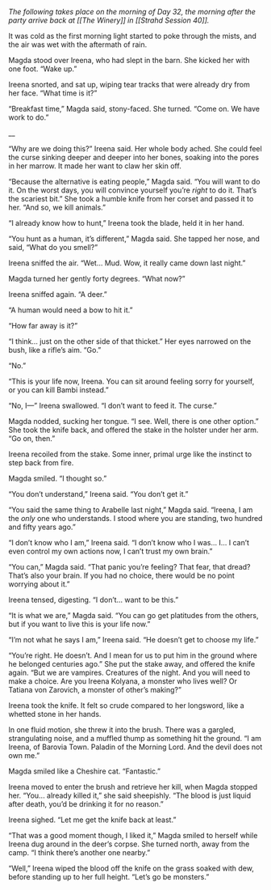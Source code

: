 *The following takes place on the morning of Day 32, the morning after the party arrive back at [[The Winery]] in [[Strahd Session 40]].*

It was cold as the first morning light started to poke through the mists, and the air was wet with the aftermath of rain.

Magda stood over Ireena, who had slept in the barn. She kicked her with one foot. “Wake up.”

Ireena snorted, and sat up, wiping tear tracks that were already dry from her face. “What time is it?”

“Breakfast time,” Magda said, stony-faced. She turned. “Come on. We have work to do.”

__

“Why are we doing this?” Ireena said. Her whole body ached. She could feel the curse sinking deeper and deeper into her bones, soaking into the pores in her marrow. It made her want to claw her skin off.

“Because the alternative is eating people,” Magda said. “You will want to do it. On the worst days, you will convince yourself you’re _right_ to do it. That’s the scariest bit.” She took a humble knife from her corset and passed it to her. “And so, we kill animals.”

“I already know how to hunt,” Ireena took the blade, held it in her hand.

“You hunt as a human, it’s different,” Magda said. She tapped her nose, and said, “What do you smell?”

Ireena sniffed the air. “Wet… Mud. Wow, it really came down last night.” 

Magda turned her gently forty degrees. “What now?”

Ireena sniffed again. “A deer.”

“A human would need a bow to hit it.”

“How far away is it?”

“I think… just on the other side of that thicket.” Her eyes narrowed on the bush, like a rifle’s aim. “Go.”

“No.”

“This is your life now, Ireena. You can sit around feeling sorry for yourself, or you can kill Bambi instead.”

“No, I—” Ireena swallowed. “I don’t want to feed it. The curse.”

Magda nodded, sucking her tongue. “I see. Well, there is one other option.” She took the knife back, and offered the stake in the holster under her arm. “Go on, then.”

Ireena recoiled from the stake. Some inner, primal urge like the instinct to step back from fire.

Magda smiled. “I thought so.”

“You don’t understand,” Ireena said. “You don’t get it.”

“You said the same thing to Arabelle last night,” Magda said. “Ireena, I am the _only_ one who understands. I stood where you are standing, two hundred and fifty years ago.”

“I don’t know who I am,” Ireena said. “I don’t know who I was… I… I can’t even control my own actions now, I can’t trust my own brain.”

“You can,” Magda said. “That panic you’re feeling? That fear, that dread? That’s also your brain. If you had no choice, there would be no point worrying about it.”

Ireena tensed, digesting. “I don’t… want to be this.”

“It is what we are,” Magda said. “You can go get platitudes from the others, but if you want to live this is your life now.”

“I’m not what he says I am,” Ireena said. “He doesn’t get to choose my life.”

“You’re right. He doesn’t. And I mean for us to put him in the ground where he belonged centuries ago.” She put the stake away, and offered the knife again. “But we are vampires. Creatures of the night. And you will need to make a choice. Are you Ireena Kolyana, a monster who lives well? Or Tatiana von Zarovich, a monster of other’s making?”

Ireena took the knife. It felt so crude compared to her longsword, like a whetted stone in her hands.

In one fluid motion, she threw it into the brush. There was a gargled, strangulating noise, and a muffled thump as something hit the ground. “I am Ireena, of Barovia Town. Paladin of the Morning Lord. And the devil does not own me.”

Magda smiled like a Cheshire cat. “Fantastic.”

Ireena moved to enter the brush and retrieve her kill, when Magda stopped her. “You... already killed it,” she said sheepishly. “The blood is just liquid after death, you’d be drinking it for no reason.”

Ireena sighed. “Let me get the knife back at least.”

“That was a good moment though, I liked it,” Magda smiled to herself while Ireena dug around in the deer’s corpse. She turned north, away from the camp. “I think there’s another one nearby.”

“Well,” Ireena wiped the blood off the knife on the grass soaked with dew, before standing up to her full height. “Let’s go be monsters.”